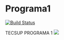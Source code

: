 # Programa1

[![Build Status](https://travis-ci.org/joemccann/dillinger.svg?branch=master)](https://travis-ci.org/joemccann/dillinger)

TECSUP PROGRAMA 1
![](https://gph.is/g/4LN3LXv)
